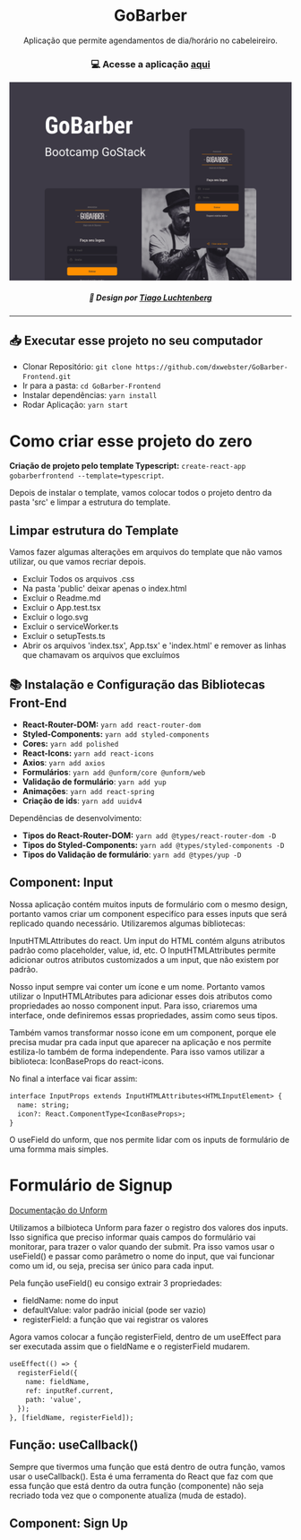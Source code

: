 <h1 align=center> GoBarber</h1>

<p align=center> Aplicação que permite agendamentos de dia/horário no cabeleireiro.</p>

<h3 align=center>

💻 **Acesse a aplicação [aqui](https://gobarber-appp.herokuapp.com/)**

</h3>

<p align=center>
<img src="readme/Capa.png" width=600><br>

<h5 align=center>

🎨 Design por [Tiago Luchtenberg](https://www.instagram.com/tiagoluchtenberg/)

</h5>

</p>

---

## 📥 Executar esse projeto no seu computador

- Clonar Repositório: `git clone https://github.com/dxwebster/GoBarber-Frontend.git`
- Ir para a pasta: `cd GoBarber-Frontend`
- Instalar dependências: `yarn install`
- Rodar Aplicação: `yarn start`

# Como criar esse projeto do zero

**Criação de projeto pelo template Typescript:** `create-react-app gobarberfrontend --template=typescript`.

Depois de instalar o template, vamos colocar todos o projeto dentro da pasta 'src' e limpar a estrutura do template.

## Limpar estrutura do Template

Vamos fazer algumas alterações em arquivos do template que não vamos utilizar, ou que vamos recriar depois.

- Excluir Todos os arquivos .css
- Na pasta 'public' deixar apenas o index.html
- Excluir o Readme.md
- Excluir o App.test.tsx
- Excluir o logo.svg
- Excluir o serviceWorker.ts
- Excluir o setupTests.ts
- Abrir os arquivos 'index.tsx', App.tsx' e 'index.html' e remover as linhas que chamavam os arquivos que excluímos

## 📚 Instalação e Configuração das Bibliotecas Front-End

- **React-Router-DOM:** `yarn add react-router-dom`
- **Styled-Components:** `yarn add styled-components`
- **Cores:** `yarn add polished`
- **React-Icons:** `yarn add react-icons`
- **Axios**: `yarn add axios`
- **Formulários**: `yarn add @unform/core @unform/web`
- **Validação de formulário**: `yarn add yup`
- **Animações**: `yarn add react-spring`
- **Criação de ids**: `yarn add uuidv4`

Dependências de desenvolvimento:

- **Tipos do React-Router-DOM:** `yarn add @types/react-router-dom -D`
- **Tipos do Styled-Components:** `yarn add @types/styled-components -D`
- **Tipos do Validação de formulário**: `yarn add @types/yup -D`

## Component: Input

Nossa aplicação contém muitos inputs de formulário com o mesmo design, portanto vamos criar um component especifíco para esses inputs que será replicado quando necessário. Utilizaremos algumas bibliotecas:

InputHTMLAttributes do react. Um input do HTML contém alguns atributos padrão como placeholder, value, id, etc. O InputHTMLAttributes permite adicionar outros atributos customizados a um input, que não existem por padrão.

Nosso input sempre vai conter um ícone e um nome. Portanto vamos utilizar o InputHTMLAtributes para adicionar esses dois atributos como propriedades ao nosso component input. Para isso, criaremos uma interface, onde definiremos essas propriedades, assim como seus tipos.

Também vamos transformar nosso icone em um component, porque ele precisa mudar pra cada input que aparecer na aplicação e nos permite estiliza-lo também de forma independente. Para isso vamos utilizar a biblioteca: IconBaseProps do react-icons.

No final a interface vai ficar assim:

```tsx
interface InputProps extends InputHTMLAttributes<HTMLInputElement> {
  name: string;
  icon?: React.ComponentType<IconBaseProps>;
}
```

O useField do unform, que nos permite lidar com os inputs de formulário de uma formma mais simples.

# Formulário de Signup

[Documentação do Unform](https://unform.dev/guides/basic-form/)

Utilizamos a bilbioteca Unform para fazer o registro dos valores dos inputs. Isso significa que preciso informar quais campos do formulário vai monitorar, para trazer o valor quando der submit. Pra isso vamos usar o useField() e passar como parâmetro o nome do input, que vai funcionar como um id, ou seja, precisa ser único para cada input.

Pela função useField() eu consigo extrair 3 propriedades:

- fieldName: nome do input
- defaultValue: valor padrão inicial (pode ser vazio)
- registerField: a função que vai registrar os valores

Agora vamos colocar a função registerField, dentro de um useEffect para ser executada assim que o fieldName e o registerField mudarem.

```tsx
useEffect(() => {
  registerField({
    name: fieldName,
    ref: inputRef.current,
    path: 'value',
  });
}, [fieldName, registerField]);
```

## Função: useCallback()

Sempre que tivermos uma função que está dentro de outra função, vamos usar o useCallback(). Esta é uma ferramenta do React que faz com que essa função que está dentro da outra função (componente) não seja recriado toda vez que o componente atualiza (muda de estado).

## Component: Sign Up
